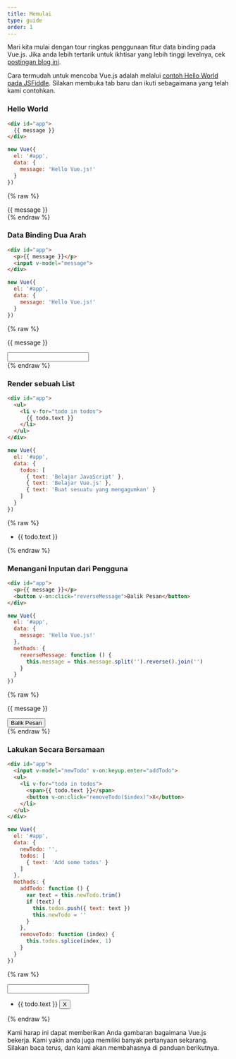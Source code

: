 ```yaml
---
title: Memulai
type: guide
order: 1
---
```


<!-- Let's start with a quick tour of Vue's data binding features. If you are more interested in a high-level overview first, check out this [blog post](http://blog.evanyou.me/2015/10/25/vuejs-re-introduction/). -->
Mari kita mulai dengan tour ringkas penggunaan fitur data binding pada Vue.js. Jika anda lebih tertarik untuk ikhtisar yang lebih tinggi levelnya, cek [postingan blog ini](http://blog.evanyou.me/2015/10/25/vuejs-re-introduction/).

<!-- The easiest way to try out Vue.js is using the [JSFiddle Hello World example](https://jsfiddle.net/yyx990803/okv0rgrk/). Feel free to open it in another tab and follow along as we go through some basic examples. If you prefer downloading / installing from a package manager, check out the [Installation](/guide/installation.html) page. -->
Cara termudah untuk mencoba Vue.js adalah melalui [contoh Hello World pada JSFiddle](https://jsfiddle.net/yyx990803/okv0rgrk/). Silakan membuka tab baru dan ikuti sebagaimana yang telah kami contohkan.

### Hello World

``` html
<div id="app">
  {{ message }}
</div>
```
``` js
new Vue({
  el: '#app',
  data: {
    message: 'Hello Vue.js!'
  }
})
```
{% raw %}
<div id="app" class="demo">
  {{ message }}
</div>
<script>
new Vue({
  el: '#app',
  data: {
    message: 'Hello Vue.js!'
  }
})
</script>
{% endraw %}

<!-- ### Two-way Binding -->
### Data Binding Dua Arah

``` html
<div id="app">
  <p>{{ message }}</p>
  <input v-model="message">
</div>
```
``` js
new Vue({
  el: '#app',
  data: {
    message: 'Hello Vue.js!'
  }
})
```
{% raw %}
<div id="app2" class="demo">
  <p>{{ message }}</p>
  <input v-model="message">
</div>
<script>
new Vue({
  el: '#app2',
  data: {
    message: 'Hello Vue.js!'
  }
})
</script>
{% endraw %}

### Render sebuah List

``` html
<div id="app">
  <ul>
    <li v-for="todo in todos">
      {{ todo.text }}
    </li>
  </ul>
</div>
```
``` js
new Vue({
  el: '#app',
  data: {
    todos: [
      { text: 'Belajar JavaScript' },
      { text: 'Belajar Vue.js' },
      { text: 'Buat sesuatu yang mengagumkan' }
    ]
  }
})
```
{% raw %}
<div id="app3" class="demo">
  <ul>
    <li v-for="todo in todos">
      {{ todo.text }}
    </li>
  </ul>
</div>
<script>
new Vue({
  el: '#app3',
  data: {
    todos: [
      { text: 'Belajar JavaScript' },
      { text: 'Belajar Vue.js' },
      { text: 'Buat sesuatu yang mengagumkan' }
    ]
  }
})
</script>
{% endraw %}

<!-- ### Handle User Input -->
### Menangani Inputan dari Pengguna

``` html
<div id="app">
  <p>{{ message }}</p>
  <button v-on:click="reverseMessage">Balik Pesan</button>
</div>
```
``` js
new Vue({
  el: '#app',
  data: {
    message: 'Hello Vue.js!'
  },
  methods: {
    reverseMessage: function () {
      this.message = this.message.split('').reverse().join('')
    }
  }
})
```
{% raw %}
<div id="app4" class="demo">
  <p>{{ message }}</p>
  <button v-on:click="reverseMessage">Balik Pesan</button>
</div>
<script>
new Vue({
  el: '#app4',
  data: {
    message: 'Hello Vue.js!'
  },
  methods: {
    reverseMessage: function () {
      this.message = this.message.split('').reverse().join('')
    }
  }
})
</script>
{% endraw %}

<!-- ### All Together Now -->
### Lakukan Secara Bersamaan

``` html
<div id="app">
  <input v-model="newTodo" v-on:keyup.enter="addTodo">
  <ul>
    <li v-for="todo in todos">
      <span>{{ todo.text }}</span>
      <button v-on:click="removeTodo($index)">X</button>
    </li>
  </ul>
</div>
```
``` js
new Vue({
  el: '#app',
  data: {
    newTodo: '',
    todos: [
      { text: 'Add some todos' }
    ]
  },
  methods: {
    addTodo: function () {
      var text = this.newTodo.trim()
      if (text) {
        this.todos.push({ text: text })
        this.newTodo = ''
      }
    },
    removeTodo: function (index) {
      this.todos.splice(index, 1)
    }
  }
})
```
{% raw %}
<div id="app5" class="demo">
  <input v-model="newTodo" v-on:keyup.enter="addTodo">
  <ul>
    <li v-for="todo in todos">
      <span>{{ todo.text }}</span>
      <button v-on:click="removeTodo($index)">X</button>
    </li>
  </ul>
</div>
<script>
new Vue({
  el: '#app5',
  data: {
    newTodo: '',
    todos: [
      { text: 'Add some todos' }
    ]
  },
  methods: {
    addTodo: function () {
      var text = this.newTodo.trim()
      if (text) {
        this.todos.push({ text: text })
        this.newTodo = ''
      }
    },
    removeTodo: function (index) {
      this.todos.splice(index, 1)
    }
  }
})
</script>
{% endraw %}

<!-- I hope this gives you a basic idea of how Vue.js works. I'm sure you also have many questions now - read along, and we will cover them in the rest of the guide. -->
Kami harap ini dapat memberikan Anda gambaran bagaimana Vue.js bekerja. Kami yakin anda juga memiliki banyak pertanyaan sekarang. Silakan baca terus, dan kami akan membahasnya di panduan berikutnya.
